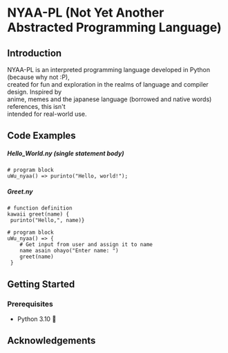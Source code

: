 # NYAA-PL (Not Yet Another Abstracted Programming Language)  
  
## Introduction  
  
NYAA-PL is an interpreted programming language developed in Python (because why not :P),  
created for fun and exploration in the realms of language and compiler design. Inspired by  
anime, memes and the japanese language (borrowed and native words) references, this isn't  
intended for real-world use.  
  
## Code Examples    
##### Hello_World.ny (single statement body)  
```  
# program block  
uWu_nyaa() => purinto("Hello, world!");  
```  
  
##### Greet.ny  
```  
# function definition  
kawaii greet(name) {  
 purinto("Hello,", name)}  
  
# program block  
uWu_nyaa() => {  
	# Get input from user and assign it to name
	name asain ohayo("Enter name: ") 
	greet(name)
 }  
```  
  
## Getting Started  
### Prerequisites  
- Python 3.10 🐍  
  
  
## Acknowledgements
